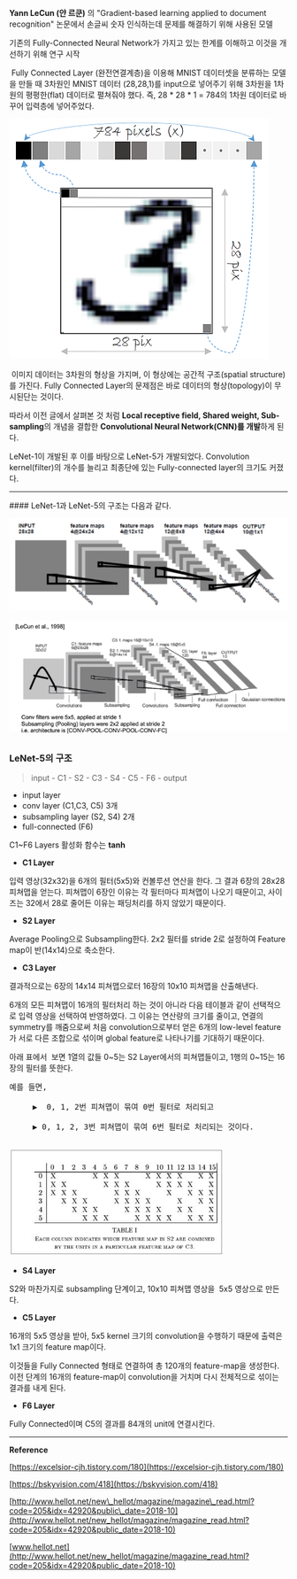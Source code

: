  
**Yann LeCun (얀 르쿤)** 의 "Gradient-based learning applied to document recognition" 논문에서 손글씨 숫자 인식하는데 문제를 해결하기 위해 사용된 모델

  
기존의 Fully-Connected Neural Network가 가지고 있는 한계를 이해하고 이것을 개선하기 위해 연구 시작

 Fully Connected Layer (완전연결계층)을 이용해 MNIST 데이터셋을 분류하는 모델을 만들 때 3차원인 MNIST 데이터 (28,28,1)를 input으로 넣어주기 위해 3차원을 1차원의 평평한(flat) 데이터로 펼쳐줘야 했다. 즉, 28 \* 28 \* 1 = 784의 1차원 데이터로 바꾸어 입력층에 넣어주었다. 

![fcl](./lenet-img/fcl.png)

 이미지 데이터는 3차원의 형상을 가지며, 이 형상에는 공간적 구조(spatial structure)를 가진다. Fully Connected Layer의 문제점은 바로 데이터의 형상(topology)이 무시된단는 것이다.

따라서 이전 글에서 살펴본 것 처럼 **Local receptive field, Shared weight, Sub-sampling**의 개념을 결합한 **Convolutional Neural Network(CNN)를 개발**하게 된다. 

LeNet-1이 개발된 후 이를 바탕으로 LeNet-5가 개발되었다. Convolution kernel(filter)의 개수를 늘리고 최종단에 있는 Fully-connected layer의 크기도 커졌다. 

<hr/>
#### LeNet-1과 LeNet-5의 구조는 다음과 같다.

![lenet-1](./lenet-img/lenet-1.png)

![lenet-5](./lenet-img/lenet-5.png)

### **LeNet-5의 구조**

> input - C1 - S2 - C3 - S4 - C5 - F6 - output 

-   input layer
-   conv layer (C1,C3, C5) 3개
-   subsampling layer (S2, S4) 2개
-   full-connected (F6)

C1~F6 Layers 활성화 함수는 **tanh**

-   **C1 Layer**

입력 영상(32x32)을 6개의 필터(5x5)와 컨볼루션 연산을 한다. 그 결과 6장의 28x28 피쳐맵을 얻는다. 피쳐맵이 6장인 이유는 각 필터마다 피쳐맵이 나오기 때문이고, 사이즈는 32에서 28로 줄어든 이유는 패딩처리를 하지 않았기 때문이다. 

-   **S2 Layer**

Average Pooling으로 Subsampling한다. 2x2 필터를 stride 2로 설정하여 Feature map이 반(14x14)으로 축소한다. 

-   **C3 Layer**

결과적으로는 6장의 14x14 피쳐맵으로터 16장의 10x10 피쳐맵을 산출해낸다.

6개의 모든 피쳐맵이 16개의 필터처리 하는 것이 아니라 다음 테이블과 같이 선택적으로 입력 영상을 선택하여 반영하였다. 그 이유는 연산량의 크기를 줄이고, 연결의 symmetry를 깨줌으로써 처음 convolution으로부터 얻은 6개의 low-level feature가 서로 다른 조합으로 섞이며 global feature로 나타나기를 기대하기 때문이다. 

아래 표에서  보면 1열의 값들 0~5는 S2 Layer에서의 피쳐맵들이고, 1행의 0~15는 16장의 필터를 뜻한다. 
<pre>
예를 들면,

     ▶  0, 1, 2번 피쳐맵이 묶여 0번 필터로 처리되고

     ▶ 0, 1, 2, 3번 피쳐맵이 묶여 6번 필터로 처리되는 것이다. 
     
</pre>
![table](./lenet-img/table.jpg)

-   **S4 Layer**

S2와 마찬가지로 subsampling 단계이고, 10x10 피쳐맵 영상을  5x5 영상으로 만든다. 

-   **C5 Layer**

16개의 5x5 영상을 받아, 5x5 kernel 크기의 convolution을 수행하기 때문에 출력은 1x1 크기의 feature map이다.

이것들을 Fully Connected 형태로 연결하여 총 120개의 feature-map을 생성한다. 이전 단계의 16개의 feature-map이 convolution을 거치며 다시 전체적으로 섞이는 결과를 내게 된다. 

-   **F6 Layer**

Fully Connected이며 C5의 결과를 84개의 unit에 연결시킨다. 

<hr/>

**Reference**

[https://excelsior-cjh.tistory.com/180](https://excelsior-cjh.tistory.com/180)


[https://bskyvision.com/418](https://bskyvision.com/418)

[http://www.hellot.net/new\_hellot/magazine/magazine\_read.html?code=205&idx=42920&public\_date=2018-10](http://www.hellot.net/new_hellot/magazine/magazine_read.html?code=205&idx=42920&public_date=2018-10)

[www.hellot.net](http://www.hellot.net/new_hellot/magazine/magazine_read.html?code=205&idx=42920&public_date=2018-10)
